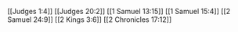 [[Judges 1:4]]
[[Judges 20:2]]
[[1 Samuel 13:15]]
[[1 Samuel 15:4]]
[[2 Samuel 24:9]]
[[2 Kings 3:6]]
[[2 Chronicles 17:12]]
